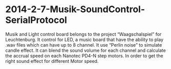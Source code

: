 2014-2-7-Musik-SoundControl-SerialProtocol
===========================================
Musik and Light control board belongs to the project “Waagschalspiel”
for Leuchtenburg.
It control for LED, a music board that have the ability to play .wav
files which can have up to 8 channel.
It use “Perlin noise” to simulate candle effect. It can blend the sound
volume for each channel and calculate the accrual speed on each Nanotec
PD4-N step motors. In order to get the right sound effect for different
Motor speed.
